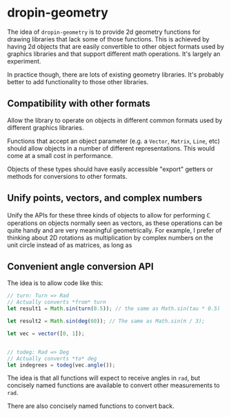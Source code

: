 # dropin-geometry

The idea of `dropin-geometry` is to provide 2d geometry functions for drawing libraries that lack some of those functions. This is achieved by having 2d objects that are easily convertible to other object formats used by graphics libraries and that support different math operations. It's largely an experiment.

In practice though, there are lots of existing geometry libraries. It's probably better to add functionality to those other libraries.

## Compatibility with other formats

Allow the library to operate on objects in different common formats used by different graphics libraries. 

Functions that accept an object parameter (e.g. a `Vector`, `Matrix`, `Line`, etc) should allow objects in a number of different representations. This would come at a small cost in performance.

Objects of these types should have easily accessible "export" getters or methods for conversions to other formats.

## Unify points, vectors, and complex numbers

Unify the APIs for these three kinds of objects to allow for performing ℂ operations on objects normally seen as vectors, as these operations can be quite handy and are very meaningful geometrically. For example, I prefer of thinking about 2D rotations as multiplication by complex numbers on the unit circle instead of as matrices, as long as 

## Convenient angle conversion API

The idea is to allow code like this:

``` typescript
// turn: Turn => Rad
// Actually converts *from* turn
let result1 = Math.sin(turn(0.5)); // the same as Math.sin(tau * 0.5)

let result2 = Math.sin(deg(60)); // The same as Math.sin(π / 3);

let vec = vector([0, 1]);


// todeg: Rad => Deg
// Actually converts *to* deg
let indegrees = todeg(vec.angle());
```

The idea is that all functions will expect to receive angles in `rad`, but concisely named functions are available to convert other measurements to `rad`.

There are also concisely named functions to convert back.
